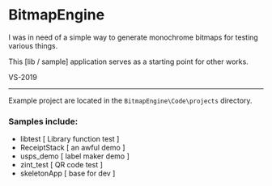 
# BitmapEngine

I was in need of a simple way to generate monochrome bitmaps for testing various things.

This [lib / sample] application serves as a starting point for other works.

VS-2019

----

Example project are located in the `BitmapEngine\Code\projects` directory.

### Samples include:
- libtest [ Library function test ]
- ReceiptStack [ an awful demo ]
- usps_demo [ label maker demo ]
- zint_test [ QR code test ]
- skeletonApp [ base for dev ]

